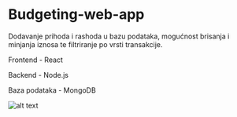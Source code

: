 # Budgeting-web-app

Dodavanje prihoda i rashoda u bazu podataka, mogućnost brisanja i minjanja iznosa te filtriranje po vrsti transakcije.

<p>Frontend - React</p>
<p>Backend - Node.js</p>
<p>Baza podataka - MongoDB</p>

![alt text](https://user-images.githubusercontent.com/57639646/167265449-e6a4564d-e735-48db-979d-4d5baba88cd6.png)




